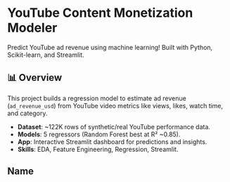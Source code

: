 # YouTube Content Monetization Modeler

Predict YouTube ad revenue using machine learning! Built with Python, Scikit-learn, and Streamlit.

## 📊 Overview
This project builds a regression model to estimate ad revenue (`ad_revenue_usd`) from YouTube video metrics like views, likes, watch time, and category. 

- **Dataset**: ~122K rows of synthetic/real YouTube performance data.
- **Models**: 5 regressors (Random Forest best at R² ~0.85).
- **App**: Interactive Streamlit dashboard for predictions and insights.
- **Skills**: EDA, Feature Engineering, Regression, Streamlit.

## Name <Aswathy B>
